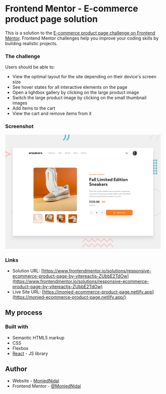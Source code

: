 # Frontend Mentor - E-commerce product page solution

This is a solution to the [E-commerce product page challenge on Frontend Mentor](https://www.frontendmentor.io/challenges/ecommerce-product-page-UPsZ9MJp6). Frontend Mentor challenges help you improve your coding skills by building realistic projects.

### The challenge

Users should be able to:

- View the optimal layout for the site depending on their device's screen size
- See hover states for all interactive elements on the page
- Open a lightbox gallery by clicking on the large product image
- Switch the large product image by clicking on the small thumbnail images
- Add items to the cart
- View the cart and remove items from it

### Screenshot

![](./design/desktop-preview.jpg)
### Links

- Solution URL: [https://www.frontendmentor.io/solutions/responsive-ecommerce-product-page-by-vitereactjs-ZUbbE2TdOw](https://www.frontendmentor.io/solutions/responsive-ecommerce-product-page-by-vitereactjs-ZUbbE2TdOw)
- Live Site URL: [https://monjed-ecommerce-product-page.netlify.app](https://monjed-ecommerce-product-page.netlify.app/)
## My process

### Built with

- Semantic HTML5 markup
- CSS
- Flexbox
- [React](https://reactjs.org/) - JS library

## Author

- Website - [MonjedNidal](https://monjednidal.netlify.app)
- Frontend Mentor - [@MonjedNidal](https://www.frontendmentor.io/profile/MonjedNidal)
